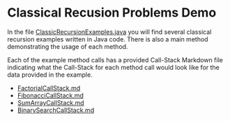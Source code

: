 # Classical Recusion Problems Demo

In the file [ClassicRecursionExamples.java](src%2FClassicRecursionExamples.java) you will find several classical recursion examples written in Java code. There is also a main method demonstrating the usage of each method.

Each of the example method calls has a provided Call-Stack Markdown file indicating what the Call-Stack for each method call would look like for the data provided in the example.

* [FactorialCallStack.md](FactorialCallStack.md)
* [FibonacciCallStack.md](FibonacciCallStack.md)
* [SumArrayCallStack.md](SumArrayCallStack.md)
* [BinarySearchCallStack.md](BinarySearchCallStack.md)
